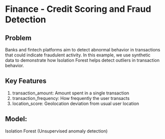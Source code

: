 # Finance - Credit Scoring and Fraud Detection

## Problem
Banks and fintech platforms aim to detect abnormal behavior in transactions that could indicate fraudulent activity. In this example, we use synthetic data to demonstrate how Isolation Forest helps detect outliers in transaction behavior.

## Key Features
1. transaction_amount: Amount spent in a single transaction
2. transaction_frequency: How frequently the user transacts
3. location_score: Geolocation deviation from usual user location

## Model: 
Isolation Forest (Unsupervised anomaly detection)